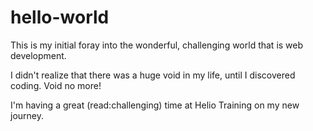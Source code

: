 # hello-world
This is my initial foray into the wonderful, challenging world that is web development.

I didn't realize that there was a huge void in my life, until I discovered coding. Void no more!

I'm having a great (read:challenging) time at Helio Training on my new journey.
